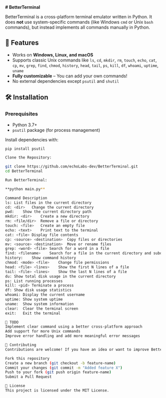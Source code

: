 **# BetterTerminal**

BetterTerminal is a cross-platform terminal emulator written in Python. It does **not** use system-specific commands (like Windows `cmd` or Unix `bash` commands), but instead implements all commands manually in Python.

## 🚀 Features
- Works on **Windows, Linux, and macOS**
- Supports classic Unix commands like `ls`, `cd`, `mkdir`, `rm`, `touch`, `echo`, `cat`, `cp`, `mv`, `grep`, `find`, `chmod`, `history`, `head`, `tail`, `ps`, `kill`, `df`, `whoami`, `uptime`, `uname`
- **Fully customizable** – You can add your own commands!
- No external dependencies except `psutil` and `shutil`

## 🛠️ Installation
### **Prerequisites**
- Python 3.7+
- `psutil` package (for process management)

Install dependencies with:
```sh
pip install psutil

Clone the Repository:

git clone https://github.com/echoLabs-dev/BetterTerminal.git
cd BetterTerminal

Run BetterTerminal:

**python main.py**

Command	Description
ls:	List files in the current directory
cd: <dir>	Change the current directory
pwd:	Show the current directory path
mkdir: <dir>	Create a new directory
rm: <file/dir>	Remove a file or directory
touch: <file>	Create an empty file
echo: <text>	Print text to the terminal
cat: <file>	Display file contents
cp: <source> <destination>	Copy files or directories
mv: <source> <destination>	Move or rename files
grep: <word> <file>	Search for a word in a file
find: <filename>	Search for a file in the current directory and subdirectories
history:	Show command history
chmod: <mode> <file>	Change file permissions
head: <file> <lines>	Show the first N lines of a file
tail: <file> <lines>	Show the last N lines of a file
du:	Show total disk usage in the current directory
ps:	List running processes
kill: <pid>	Terminate a process
df:	Show disk usage statistics
whoami:	Display the current username
uptime:	Show system uptime
uname:	Show system information
clear:	Clear the terminal screen
exit:	Exit the terminal

📌 TODO
Implement clear command using a better cross-platform approach
Add support for more Unix commands
Improve error handling and add more meaningful error messages

🤝 Contributing
Contributions are welcome! If you have an idea or want to improve BetterTerminal, feel free to:

Fork this repository
Create a new branch (git checkout -b feature-name)
Commit your changes (git commit -m "Added feature X")
Push to your fork (git push origin feature-name)
Submit a Pull Request

📜 License
This project is licensed under the MIT License.

